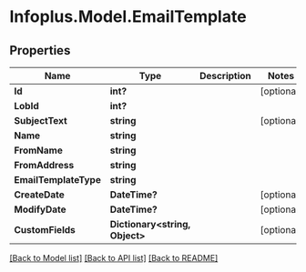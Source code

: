 # Infoplus.Model.EmailTemplate
## Properties

Name | Type | Description | Notes
------------ | ------------- | ------------- | -------------
**Id** | **int?** |  | [optional] 
**LobId** | **int?** |  | 
**SubjectText** | **string** |  | [optional] 
**Name** | **string** |  | 
**FromName** | **string** |  | 
**FromAddress** | **string** |  | 
**EmailTemplateType** | **string** |  | 
**CreateDate** | **DateTime?** |  | [optional] 
**ModifyDate** | **DateTime?** |  | [optional] 
**CustomFields** | **Dictionary&lt;string, Object&gt;** |  | [optional] 

[[Back to Model list]](../README.md#documentation-for-models) [[Back to API list]](../README.md#documentation-for-api-endpoints) [[Back to README]](../README.md)

